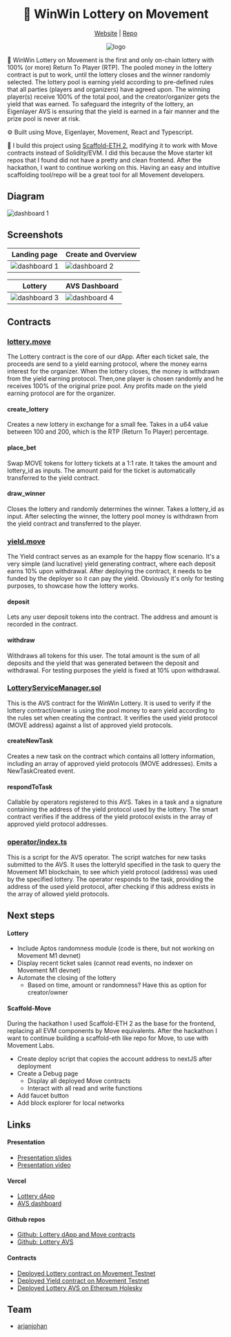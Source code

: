 <div align="center">
  <h1 align="center">🎰 WinWin Lottery on Movement</h1>
  <a href="https://winwin-lottery.vercel.app/">Website</a> |
  <a href="https://github.com/arjanjohan/move-lottery">Repo</a>
  
![logo](assets/logo.png)
</div>

🎰 WinWin Lottery on Movement is the first and only on-chain lottery with 100% (or more) Return To Player (RTP). The pooled money in the lottery contract is put to work, until the lottery closes and the winner randomly selected. The  lottery pool is earning yield according to pre-defined rules that all parties (players and organizers) have agreed upon. The winning player(s) receive 100% of the total pool, and the creator/organizer gets the yield that was earned. To safeguard the integrity of the lottery, an Eigenlayer AVS is ensuring that the yield is earned in a fair manner and the prize pool is never at risk.

⚙️ Built using Move, Eigenlayer, Movement, React and Typescript.

🧱 I build this project using [Scaffold-ETH 2](https://scaffoldeth.io/), modifying it to work with Move contracts instead of Solidity/EVM. I did this because the Move starter kit repos that I found did not have a pretty and clean frontend. After the hackathon, I want to continue working on this. Having an easy and intuitive scaffolding tool/repo will be a great tool for all Movement developers.

## Diagram

![dashboard 1](assets/diagram.png)

## Screenshots

| Landing page                      | Create and Overview               |
| --------------------------------- | --------------------------------- |
| ![dashboard 1](screenshots/1.png) | ![dashboard 2](screenshots/2.png) |

|  Lottery                          | AVS Dashboard                     |
| --------------------------------- | --------------------------------- |
| ![dashboard 3](screenshots/3.png) | ![dashboard 4](screenshots/4.png) |

## Contracts


### [lottery.move](https://github.com/arjanjohan/movement-lottery/blob/c7197d795937307828d028e42ca620f033aa72be/packages/move/lottery/sources/lottery.move)

The Lottery contract is the core of our dApp. After each ticket sale, the proceeds are send to a yield earning protocol, where the money earns interest for the organizer. When the lottery closes, the money is withdrawn from the yield earning protocol. Then,one player is chosen randomly and he receives 100% of the original prize pool. Any profits made on the yield earning protocol are for the organizer.

#### create_lottery
Creates a new lottery in exchange for a small fee. Takes in a u64 value between 100 and 200, which is the RTP (Return To Player) percentage. 

#### place_bet
Swap MOVE tokens for lottery tickets at a 1:1 rate. It takes the amount and lottery_id as inputs. The amount paid for the ticket is automatically transferred to the yield contract.

#### draw_winner
Closes the lottery and randomly determines the winner. Takes a lottery_id as input. After selecting the winner, the lottery pool money is withdrawn from the yield contract and transferred to the player.

### [yield.move](https://github.com/arjanjohan/movement-lottery/blob/c7197d795937307828d028e42ca620f033aa72be/packages/move/yield/sources/yield.move)

The Yield contract serves as an example for the happy flow scenario. It's a very simple (and lucrative) yield generating contract, where each deposit earns 10% upon withdrawal. After deploying the contract, it needs to be funded by the deployer so it can pay the yield. Obviously it's only for testing purposes, to showcase how the lottery works.

#### deposit
Lets any user deposit tokens into the contract. The address and amount is recorded in the contract.

#### withdraw
Withdraws all tokens for this user. The total amount is the sum of all deposits and the yield that was generated between the deposit and withdrawal. For testing purposes the yield is fixed at 10% upon withdrawal.

### [LotteryServiceManager.sol](https://github.com/arjanjohan/avs-lottery/blob/afc48c3bf907eed73ddec030c60fd3285792d44a/packages/foundry/contracts/LotteryServiceManager.sol)

This is the AVS contract for the WinWin Lottery. It is used to verify if the lottery contract/owner is using the pool money to earn yield according to the rules set when creating the contract. It verifies the used yield protocol (MOVE address) against a list of approved yield protocols.

#### createNewTask
Creates a new task on the contract which contains all lottery information, including an array of approved yield protocols (MOVE addresses). Emits a NewTaskCreated event.

#### respondToTask
Callable by operators registered to this AVS. Takes in a task and a signature containing the address of the yield protocol used by the lottery. The smart contract verifies if the address of the yield protocol exists in the array of approved yield protocol addresses.

### [operator/index.ts](https://github.com/arjanjohan/avs-lottery/blob/afc48c3bf907eed73ddec030c60fd3285792d44a/operator/index.ts)

This is a script for the AVS operator. The script watches for new tasks submitted to the AVS. It uses the lotteryId specified in the task to query the Movement M1 blockchain, to see which yield protocol (address) was used by the specified lottery. The operator responds to the task, providing the address of the used yield protocol, after checking if this address exists in the array of allowed yield protocols.

## Next steps

#### Lottery
- Include Aptos randomness module (code is there, but not working on Movement M1 devnet)
- Display recent ticket sales (cannot read events, no indexer on Movement M1 devnet)
- Automate the closing of the lottery
  - Based on time, amount or randomness? Have this as option for creator/owner

#### Scaffold-Move
 During the hackathon I used Scaffold-ETH 2 as the base for the frontend, replacing all EVM components by Move equivalents. After the hackathon I want to continue building a scaffold-eth like repo for Move, to use with Movement Labs.
- Create deploy script that copies the account address to nextJS after deployment
- Create a Debug page
  - Display all deployed Move contracts
  - Interact with all read and write functions
- Add faucet button
- Add block explorer for local networks

## Links

#### Presentation
- [Presentation slides](https://docs.google.com/presentation/d/1OYDtBUJdDUf8DOLzdxWaw5Tu8mV8_wMIrQSRr73XafI/edit?usp=sharing)
- [Presentation video](https://www.loom.com/share/ba038643f748406c96bf1960cfc14f4e?sid=d0902396-0f2d-48b2-8d83-7519b565a6cb)

#### Vercel
- [Lottery dApp](https://winwin-lottery.vercel.app/)
- [AVS dashboard](https://winwin-avs.vercel.app/)

#### Github repos
- [Github: Lottery dApp and Move contracts](https://github.com/arjanjohan/move-lottery)
- [Github: Lottery AVS](https://github.com/arjanjohan/avs-lottery)

#### Contracts

- [Deployed Lottery contract on Movement Testnet](https://explorer.movementnetwork.xyz/account/0xa07117682b5fffc9046832f396fd4289f0a38b6925abc63148856b35c80604a8/modules/code/lottery?network=testnet)
- [Deployed Yield contract on Movement Testnet](https://explorer.movementnetwork.xyz/account/0x483efcc3335f5eaf91af6b752443b074589dde04df8595937aa161ea9daf7d86/modules/code/yield?network=testnet)
- [Deployed Lottery AVS on Ethereum Holesky](https://holesky.etherscan.io/address/0x1081ded255574EC1dF6948DfEc3442c54B1De19A)

## Team

- [arjanjohan](https://x.com/arjanjohan/)
